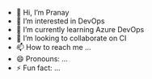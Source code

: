- 👋 Hi, I’m Pranay
- 👀 I’m interested in DevOps
- 🌱 I’m currently learning Azure DevOps
- 💞️ I’m looking to collaborate on CI
- 📫 How to reach me ...
- 😄 Pronouns: ...
- ⚡ Fun fact: ...

<!---
Pranay2024/Pranay2024 is a ✨ special ✨ repository because its `README.md` (this file) appears on your GitHub profile.
You can click the Preview link to take a look at your changes.
--->
